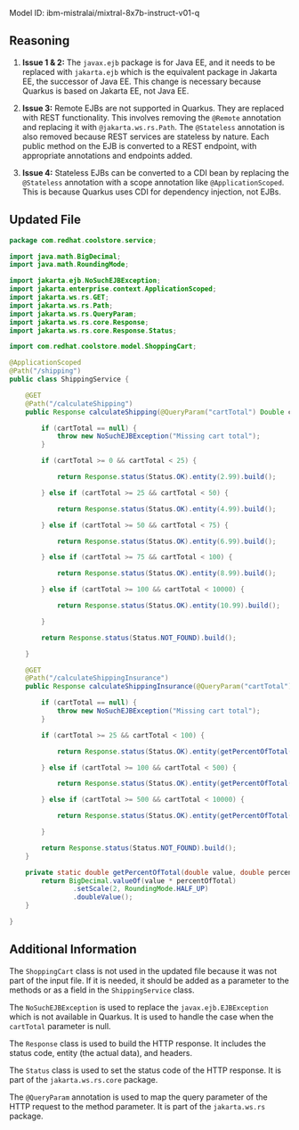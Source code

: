 Model ID: ibm-mistralai/mixtral-8x7b-instruct-v01-q

## Reasoning

1. **Issue 1 & 2:** The `javax.ejb` package is for Java EE, and it needs to be replaced with `jakarta.ejb` which is the equivalent package in Jakarta EE, the successor of Java EE. This change is necessary because Quarkus is based on Jakarta EE, not Java EE.

2. **Issue 3:** Remote EJBs are not supported in Quarkus. They are replaced with REST functionality. This involves removing the `@Remote` annotation and replacing it with `@jakarta.ws.rs.Path`. The `@Stateless` annotation is also removed because REST services are stateless by nature. Each public method on the EJB is converted to a REST endpoint, with appropriate annotations and endpoints added.

3. **Issue 4:** Stateless EJBs can be converted to a CDI bean by replacing the `@Stateless` annotation with a scope annotation like `@ApplicationScoped`. This is because Quarkus uses CDI for dependency injection, not EJBs.

## Updated File

```java
package com.redhat.coolstore.service;

import java.math.BigDecimal;
import java.math.RoundingMode;

import jakarta.ejb.NoSuchEJBException;
import jakarta.enterprise.context.ApplicationScoped;
import jakarta.ws.rs.GET;
import jakarta.ws.rs.Path;
import jakarta.ws.rs.QueryParam;
import jakarta.ws.rs.core.Response;
import jakarta.ws.rs.core.Response.Status;

import com.redhat.coolstore.model.ShoppingCart;

@ApplicationScoped
@Path("/shipping")
public class ShippingService {

    @GET
    @Path("/calculateShipping")
    public Response calculateShipping(@QueryParam("cartTotal") Double cartTotal) {

        if (cartTotal == null) {
            throw new NoSuchEJBException("Missing cart total");
        }

        if (cartTotal >= 0 && cartTotal < 25) {

            return Response.status(Status.OK).entity(2.99).build();

        } else if (cartTotal >= 25 && cartTotal < 50) {

            return Response.status(Status.OK).entity(4.99).build();

        } else if (cartTotal >= 50 && cartTotal < 75) {

            return Response.status(Status.OK).entity(6.99).build();

        } else if (cartTotal >= 75 && cartTotal < 100) {

            return Response.status(Status.OK).entity(8.99).build();

        } else if (cartTotal >= 100 && cartTotal < 10000) {

            return Response.status(Status.OK).entity(10.99).build();

        }

        return Response.status(Status.NOT_FOUND).build();

    }

    @GET
    @Path("/calculateShippingInsurance")
    public Response calculateShippingInsurance(@QueryParam("cartTotal") Double cartTotal) {

        if (cartTotal == null) {
            throw new NoSuchEJBException("Missing cart total");
        }

        if (cartTotal >= 25 && cartTotal < 100) {

            return Response.status(Status.OK).entity(getPercentOfTotal(cartTotal, 0.02)).build();

        } else if (cartTotal >= 100 && cartTotal < 500) {

            return Response.status(Status.OK).entity(getPercentOfTotal(cartTotal, 0.015)).build();

        } else if (cartTotal >= 500 && cartTotal < 10000) {

            return Response.status(Status.OK).entity(getPercentOfTotal(cartTotal, 0.01)).build();

        }

        return Response.status(Status.NOT_FOUND).build();
    }

    private static double getPercentOfTotal(double value, double percentOfTotal) {
        return BigDecimal.valueOf(value * percentOfTotal)
                .setScale(2, RoundingMode.HALF_UP)
                .doubleValue();
    }

}
```

## Additional Information

The `ShoppingCart` class is not used in the updated file because it was not part of the input file. If it is needed, it should be added as a parameter to the methods or as a field in the `ShippingService` class.

The `NoSuchEJBException` is used to replace the `javax.ejb.EJBException` which is not available in Quarkus. It is used to handle the case when the `cartTotal` parameter is null.

The `Response` class is used to build the HTTP response. It includes the status code, entity (the actual data), and headers.

The `Status` class is used to set the status code of the HTTP response. It is part of the `jakarta.ws.rs.core` package.

The `@QueryParam` annotation is used to map the query parameter of the HTTP request to the method parameter. It is part of the `jakarta.ws.rs` package.